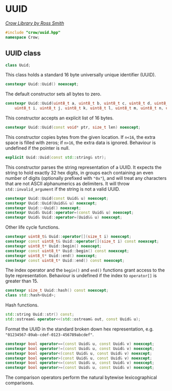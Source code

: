 # UUID

_[Crow Library by Ross Smith](index.html)_

```c++
#include "crow/uuid.hpp"
namespace Crow;
```

## UUID class

```c++
class Uuid;
```

This class holds a standard 16 byte universally unique identifier (UUID).

```c++
constexpr Uuid::Uuid() noexcept;
```

The default constructor sets all bytes to zero.

```c++
constexpr Uuid::Uuid(uint8_t a, uint8_t b, uint8_t c, uint8_t d, uint8_t e, uint8_t f, uint8_t g, uint8_t h,
    uint8_t i, uint8_t j, uint8_t k, uint8_t l, uint8_t m, uint8_t n, uint8_t o, uint8_t p) noexcept;
```

This constructor accepts an explicit list of 16 bytes.

```c++
constexpr Uuid::Uuid(const void* ptr, size_t len) noexcept;
```

This constructor copies bytes from the given location. If `n<16`, the extra
space is filled with zeros; if `n>16`, the extra data is ignored. Behaviour
is undefined if the pointer is null.

```c++
explicit Uuid::Uuid(const std::string& str);
```

This constructor parses the string representation of a UUID. It expects the
string to hold exactly 32 hex digits, in groups each containing an even
number of digits (optionally prefixed with `"0x"`), and will treat any
characters that are not ASCII alphanumerics as delimiters. It will throw
`std::invalid_argument` if the string is not a valid UUID.

```c++
constexpr Uuid::Uuid(const Uuid& u) noexcept;
constexpr Uuid::Uuid(Uuid&& u) noexcept;
constexpr Uuid::~Uuid() noexcept;
constexpr Uuid& Uuid::operator=(const Uuid& u) noexcept;
constexpr Uuid& Uuid::operator=(Uuid&& u) noexcept;
```

Other life cycle functions.

```c++
constexpr uint8_t& Uuid::operator[](size_t i) noexcept;
constexpr const uint8_t& Uuid::operator[](size_t i) const noexcept;
constexpr uint8_t* Uuid::begin() noexcept;
constexpr const uint8_t* Uuid::begin() const noexcept;
constexpr uint8_t* Uuid::end() noexcept;
constexpr const uint8_t* Uuid::end() const noexcept;
```

The index operator and the `begin()` and `end()` functions grant access to the
byte representation. Behaviour is undefined if the index to `operator[]` is
greater than 15.

```c++
constexpr size_t Uuid::hash() const noexcept;
class std::hash<Uuid>;
```

Hash functions.

```c++
std::string Uuid::str() const;
std::ostream& operator<<(std::ostream& out, const Uuid& u);
```

Format the UUID in the standard broken down hex representation, e.g.
`"01234567-89ab-cdef-0123-456789abcdef"`.

```c++
constexpr bool operator==(const Uuid& u, const Uuid& v) noexcept;
constexpr bool operator!=(const Uuid& u, const Uuid& v) noexcept;
constexpr bool operator<(const Uuid& u, const Uuid& v) noexcept;
constexpr bool operator>(const Uuid& u, const Uuid& v) noexcept;
constexpr bool operator<=(const Uuid& u, const Uuid& v) noexcept;
constexpr bool operator>=(const Uuid& u, const Uuid& v) noexcept;
```

The comparison operators perform the natural bytewise lexicographical
comparisons.
